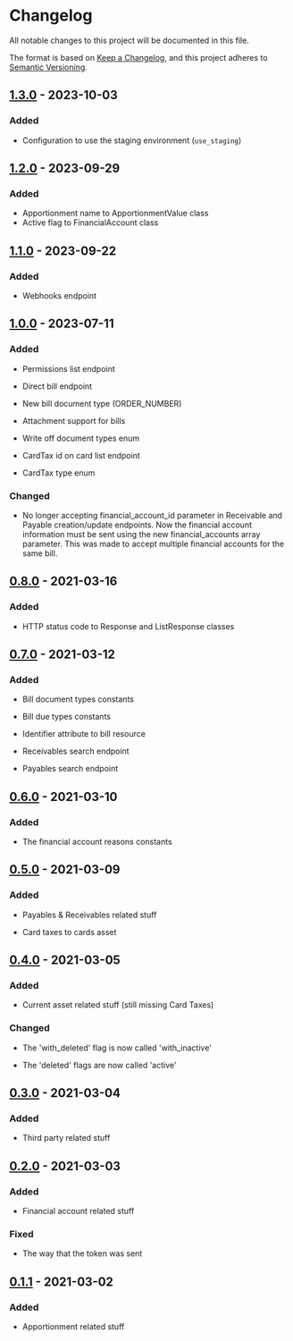 # Changelog

All notable changes to this project will be documented in this file.

The format is based on [Keep a Changelog](https://keepachangelog.com/en/1.0.0/),
and this project adheres to [Semantic Versioning](https://semver.org/spec/v2.0.0.html).

## [1.3.0] - 2023-10-03

### Added

- Configuration to use the staging environment (```use_staging```)

## [1.2.0] - 2023-09-29

### Added

- Apportionment name to ApportionmentValue class
- Active flag to FinancialAccount class

## [1.1.0] - 2023-09-22

### Added

- Webhooks endpoint

## [1.0.0] - 2023-07-11

### Added

- Permissions list endpoint

- Direct bill endpoint

- New bill document type (ORDER_NUMBER)

- Attachment support for bills

- Write off document types enum

- CardTax id on card list endpoint

- CardTax type enum

### Changed

- No longer accepting financial_account_id parameter in Receivable and Payable creation/update endpoints. Now the financial account information must be sent using the new financial_accounts array parameter. This was made to accept multiple financial accounts for the same bill.

## [0.8.0] - 2021-03-16

### Added

- HTTP status code to Response and ListResponse classes

## [0.7.0] - 2021-03-12

### Added

- Bill document types constants

- Bill due types constants

- Identifier attribute to bill resource

- Receivables search endpoint

- Payables search endpoint

## [0.6.0] - 2021-03-10

### Added

- The financial account reasons constants

## [0.5.0] - 2021-03-09

### Added

- Payables & Receivables related stuff

- Card taxes to cards asset

## [0.4.0] - 2021-03-05

### Added

- Current asset related stuff (still missing Card Taxes)

### Changed

- The 'with_deleted' flag is now called 'with_inactive'

- The 'deleted' flags are now called 'active'

## [0.3.0] - 2021-03-04

### Added

- Third party related stuff

## [0.2.0] - 2021-03-03

### Added

- Financial account related stuff

### Fixed

- The way that the token was sent

## [0.1.1] - 2021-03-02

### Added

- Apportionment related stuff

[unreleased]: https://github.com/coyosoftware/nova-api/compare/1.3.0...HEAD
[1.3.0]: https://github.com/coyosoftware/nova-api/releases/tag/1.3.0
[1.2.0]: https://github.com/coyosoftware/nova-api/releases/tag/1.2.0
[1.1.0]: https://github.com/coyosoftware/nova-api/releases/tag/1.1.0
[1.0.0]: https://github.com/coyosoftware/nova-api/releases/tag/1.0.0
[0.8.0]: https://github.com/coyosoftware/nova-api/releases/tag/0.8.0
[0.7.0]: https://github.com/coyosoftware/nova-api/releases/tag/0.7.0
[0.6.0]: https://github.com/coyosoftware/nova-api/releases/tag/0.6.0
[0.5.0]: https://github.com/coyosoftware/nova-api/releases/tag/0.5.0
[0.4.0]: https://github.com/coyosoftware/nova-api/releases/tag/0.4.0
[0.3.0]: https://github.com/coyosoftware/nova-api/releases/tag/0.3.0
[0.2.0]: https://github.com/coyosoftware/nova-api/releases/tag/0.2.0
[0.1.1]: https://github.com/coyosoftware/nova-api/releases/tag/0.1.1